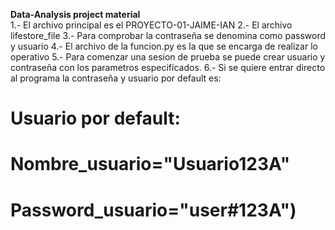 <b>Data-Analysis project material </b> <br>
1.- El archivo principal es el PROYECTO-01-JAIME-IAN
2.- El archivo lifestore_file 
3.- Para comprobar la contraseña se denomina como password y usuario 
4.- El archivo de la funcion.py es la que se encarga de realizar lo operativo 
5.- Para comenzar una sesion de prueba se puede crear usuario y contraseña con los parametros especificados. 
6.- Si se quiere entrar directo al programa la contraseña y usuario por default es: 
#    Usuario por default: 
#    Nombre_usuario="Usuario123A"
#    Password_usuario="user#123A")
